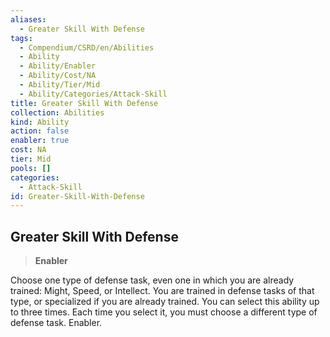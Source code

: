 ```yaml
---
aliases:
  - Greater Skill With Defense
tags:
  - Compendium/CSRD/en/Abilities
  - Ability
  - Ability/Enabler
  - Ability/Cost/NA
  - Ability/Tier/Mid
  - Ability/Categories/Attack-Skill
title: Greater Skill With Defense
collection: Abilities
kind: Ability
action: false
enabler: true
cost: NA
tier: Mid
pools: []
categories:
  - Attack-Skill
id: Greater-Skill-With-Defense
---
```

## Greater Skill With Defense    
>**Enabler**  
    
Choose one type of defense task, even one in which you are already trained: Might, Speed, or Intellect. You are trained in defense tasks of that type, or specialized if you are already trained. You can select this ability up to three times. Each time you select it, you must choose a different type of defense task. Enabler.

